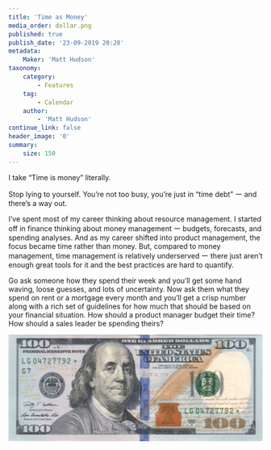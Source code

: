 ```yaml
---
title: 'Time as Money'
media_order: dollar.png
published: true
publish_date: '23-09-2019 20:28'
metadata:
    Maker: 'Matt Hudson'
taxonomy:
    category:
        - Features
    tag:
        - Calendar
    author:
        - 'Matt Hudson'
continue_link: false
header_image: '0'
summary:
    size: 150
---
```


I take “Time is money” literally.

Stop lying to yourself. You’re not too busy, you’re just in “time debt” ー and there’s a way out.

I’ve spent most of my career thinking about resource management. I started off in finance thinking about money management ー budgets, forecasts, and spending analyses. And as my career shifted into product management, the focus became time rather than money. But, compared to money management, time management is relatively underserved ー there just aren’t enough great tools for it and the best practices are hard to quantify.

Go ask someone how they spend their week and you’ll get some hand waving, loose guesses, and lots of uncertainty. Now ask them what they spend on rent or a mortgage every month and you’ll get a crisp number along with a rich set of guidelines for how much that should be based on your financial situation. How should a product manager budget their time? How should a sales leader be spending theirs?

![](dollar.png)
